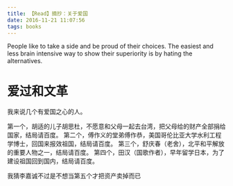 ```yaml
---
title: 【Read】摘抄：关于爱国
date: 2016-11-21 11:07:56
tags: books
---
```


People like to take a side and be proud of their choices. The easiest and less brain intensive way to show their superiority is by hating the alternatives.

# 爱过和文革

我来说几个有爱国之心的人。

第一个，胡适的儿子胡思杜，不愿意和父母一起去台湾，把父母给的财产全部捐给国家，结局请百度。
第二个，傅作义的堂弟傅作恭，美国哥伦比亚大学水利工程学博士，回国来报效祖国，结局请百度。
第三个，舒庆春（老舍），北平和平解放的重要人物之一，结局请百度。
第四个，田汉（国歌作者），早年留学日本，为了建设祖国回到国内，结局请百度。

我猜李嘉诚不过是不想当第五个才把资产卖掉而已

